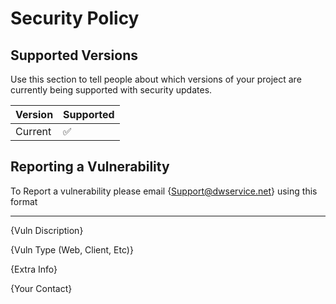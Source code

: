 # Security Policy

## Supported Versions

Use this section to tell people about which versions of your project are
currently being supported with security updates.

| Version   | Supported          |
| --------- | ------------------ |
| Current   | :white_check_mark: |

## Reporting a Vulnerability

To Report a vulnerability please email {Support@dwservice.net} using this format

-----------
{Vuln Discription}

{Vuln Type (Web, Client, Etc)} 

{Extra Info}

{Your Contact}
